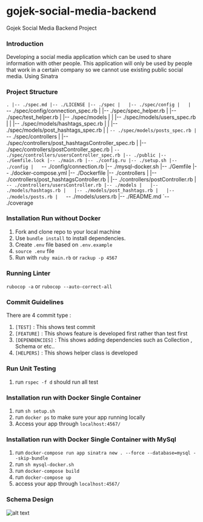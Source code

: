 # gojek-social-media-backend

Gojek Social Media Backend Project

### Introduction

Developing a social media application which can be used to share information with other people. This application will only be used by people that work in a certain company so we cannot use existing public social media. Using Sinatra

### Project Structure
`
.
|-- ./spec.md
|-- ./LICENSE
|-- ./spec
|   |-- ./spec/config
|   |   `-- ./spec/config/connection_spec.rb
|   |-- ./spec/spec_helper.rb
|   |-- ./spec/test_helper.rb
|   |-- ./spec/models
|   |   |-- ./spec/models/users_spec.rb
|   |   |-- ./spec/models/hashtags_spec.rb
|   |   |-- ./spec/models/post_hashtags_spec.rb
|   |   `-- ./spec/models/posts_spec.rb
|   `-- ./spec/controllers
|       |-- ./spec/controllers/post_hashtagsController_spec.rb
|       |-- ./spec/controllers/postController_spec.rb
|       `-- ./spec/controllers/usersController_spec.rb
|-- ./public
|-- ./Gemfile.lock
|-- ./main.rb
|-- ./config.ru
|-- ./setup.sh
|-- ./config
|   `-- ./config/connection.rb
|-- ./mysql-docker.sh
|-- ./Gemfile
|-- ./docker-compose.yml
|-- ./Dockerfile
|-- ./controllers
|   |-- ./controllers/post_hashtagsController.rb
|   |-- ./controllers/postController.rb
|   `-- ./controllers/usersController.rb
|-- ./models
|   |-- ./models/hashtags.rb
|   |-- ./models/post_hashtags.rb
|   |-- ./models/posts.rb
|   `-- ./models/users.rb
|-- ./README.md
`-- ./coverage 
### Installation Run without Docker

1. Fork and clone repo to your local machine
2. Use `bundle install` to install dependencies.
3. Create `.env` file based on `.env.example`
4. `source .env` file
5. Run with `ruby main.rb` or `rackup -p 4567`
### Running Linter

`rubocop -a` or `rubocop --auto-correct-all`

### Commit Guidelines

There are 4 commit type :

1. `[TEST]` : This shows test commit
2. `[FEATURE]` : This shows feature is developed first rather than test first
3. `[DEPENDENCIES]` : This shows adding dependencies such as Collection , Schema or etc..
4. `[HELPERS]` : This shows helper class is developed

### Run Unit Testing

1. run `rspec -f d` should run all test

### Installation run with Docker Single Container

1. run `sh setup.sh`
2. run `docker ps` to make sure your app running locally
3. Access your app through `localhost:4567/`

### Installation run with Docker Single Container with MySql

1. run `docker-compose run app sinatra new . --force --database=mysql --skip-bundle `
2. run `sh mysql-docker.sh`
3. run `docker-compose build`
4. run `docker-compose up`
5. access your app through `localhost:4567/`

### Schema Design

![alt text](https://github.com/rachfiandj07/gojek-social-media-backend/blob/main/social-media-db-schema-design%20(1)%20(1).png)